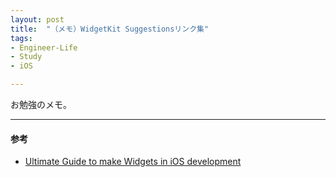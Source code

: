 ```yaml
---
layout: post
title:  "（メモ）WidgetKit Suggestionsリンク集"
tags:
- Engineer-Life
- Study
- iOS

---
```


お勉強のメモ。



----------

#### 参考
- [Ultimate Guide to make Widgets in iOS development](https://medium.com/geekculture/ultimate-guide-to-make-widgets-in-ios-development-ff883a9d4c35)
